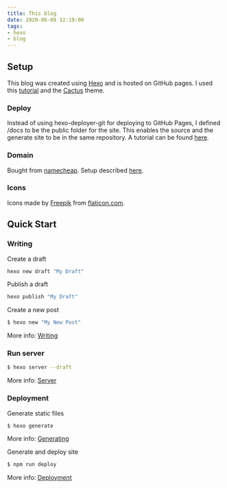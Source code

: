 ```yaml
---
title: This blog
date: 2020-06-08 12:19:00
tags:
- hexo
- blog
---
```


## Setup

This blog was created using [Hexo](https://hexo.io) and is hosted on GitHub pages.
I used this [tutorial](https://gist.github.com/btfak/18938572f5df000ebe06fbd1872e4e39) and the [Cactus](https://github.com/probberechts/hexo-theme-cactus) theme.

### Deploy
Instead of using hexo-deployer-git for deploying to GitHub Pages, I defined /docs to be the public folder for the site. This enables the source and the generate site to be in the same repository. A tutorial can be found [here](https://www.poweredbyjeff.com/2018/05/14/Deploying-Hexo-website-to-Github-Pages/).

### Domain
Bought from [namecheap](https://www.namecheap.com/). Setup described [here](https://richpauloo.github.io/2019-11-17-Linking-a-Custom-Domain-to-Github-Pages/).

### Icons
Icons made by [Freepik](https://www.flaticon.com/authors/freepik) from [flaticon.com](https://www.flaticon.com/").

## Quick Start

### Writing

Create a draft
```bash
hexo new draft "My Draft"
```

Publish a draft
```bash
hexo publish "My Draft"
```

Create a new post
```bash
$ hexo new "My New Post"
```

More info: [Writing](https://hexo.io/docs/writing.html)

### Run server

``` bash
$ hexo server --draft
```

More info: [Server](https://hexo.io/docs/server.html)

### Deployment

Generate static files
``` bash
$ hexo generate
```

More info: [Generating](https://hexo.io/docs/generating.html)

Generate and deploy site
``` bash
$ npm run deploy
```

More info: [Deployment](https://hexo.io/docs/one-command-deployment.html)